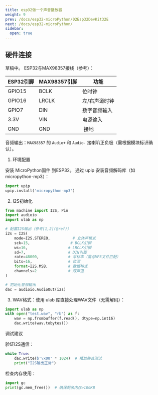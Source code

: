 ```yaml
---
title: esp32做一个声音播放器
weight: 9
prev: /docs/esp32-microPython/02Esp32DevKit32E
next: /docs/esp32-microPython/
sidebar:
  open: true
---
```


## 硬件连接
草稿中。
​ESP32与MAX98357接线​（参考）：

| ​ESP32引脚 | ​MAX98357引脚 |​​功能 |
| ------  | ----------- | ----------- |
|​GPIO15	|​BCLK	|​位时钟|​
|​GPIO16	|​LRCLK	|​左/右声道时钟|​
|​GPIO7	|​DIN	|​数字音频输入|​
|​3.3V	|​VIN	|​电源输入|​
|​GND	|​GND|​	接地|​

​音频输出：`MAX98357` 的 `Audio+` 和 `Audio-` 接喇叭正负极（需根据模块标识确认）。

1. ​环境配置

安装 ​MicroPython固件 到ESP32。
通过 upip 安装音频解码库（如 micropython-mp3）：
```python
import upip
upip.install('micropython-mp3')
```
2. ​I2S初始化
``` python
from machine import I2S, Pin
import audioio
import ulab as np

# 配置I2S输出（参考[1,2](@ref)）
i2s = I2S(
    mode=I2S.STEREO,          # 立体声模式
    sck=15,                  # BCLK引脚
    ws=16,                  # LRCLK引脚
    sd=7,                   # DIN引脚
    rate=48000,             # 采样率（需与MP3文件匹配）
    bits=16,                # 位深
    format=I2S.MSB,         # 数据格式
    channels=2              # 双声道
)

# 初始化音频输出
dac = audioio.AudioOut(i2s)
```

3. WAV格式：使用 ulab 库直接处理WAV文件（无需解码）：

``` python
import ulab as np
with open("test.wav", "rb") as f:
    wav = np.frombuffer(f.read(), dtype=np.int16)
    dac.write(wav.tobytes())
```

调试建议

​验证I2S通信：
```python
while True:
    dac.write(b'\x00' * 1024)  # 播放静音测试
    print("I2S输出正常")
```
​检查内存使用：
```python
import gc
print(gc.mem_free())  # 确保剩余内存>100KB
```